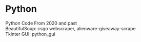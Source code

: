 # Python
Python Code From 2020 and past\
BeautifulSoup: csgo webscraper, alienware-giveaway-scrape\
Tkinter GUI: python_gui
